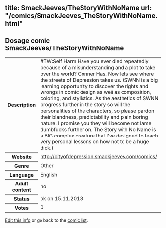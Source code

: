 title: SmackJeeves/TheStoryWithNoName
url: "/comics/SmackJeeves_TheStoryWithNoName.html"
---
Dosage comic SmackJeeves/TheStoryWithNoName
-----------------------------------------

<p id="msg"></p>
<script type="text/javascript">
if (window.location.search === '?edit_info_mail=sent_ok') {
  var elem = document.getElementById("msg");
  elem.innerHTML = 'Edited information sucessfully sent for review, which is usually done daily. Thanks!';
  elem.className = 'ok';
}
</script>
<table class="comicinfo">
<tr>
<th>Description</th><td>#TW:Self Harm Have you ever died repeatedly because of a misunderstanding and a plot to take over the world? Conner Has. Now lets see where the streets of Depression takes us. (SWNN is a big learning opportunity to discover the rights and wrongs in comic design as well as composition, coloring, and stylistics. As the aesthetics of SWNN progress further in the story so will the personalities of the characters, so please pardon their blandness, predictability and plain boring nature. I promise you they will become not lame dumbfucks further on. The Story with No Name is a BIG complex creature that I've designed to teach very personal lessons on how not to be a huge dick.)</td>
</tr>
<tr>
<th>Website</th><td><a href="http://cityofdepression.smackjeeves.com/comics/">http://cityofdepression.smackjeeves.com/comics/</a></td>
</tr>
<tr>
<th>Genre</th><td>Other</td>
</tr>
<tr>
<th>Language</th><td>English</td>
</tr>
<tr>
<th>Adult content</th><td>no</td>
</tr>
<tr>
<th>Status</th><td>ok on 15.11.2013</td>
</tr>
<tr>
<th>Votes</th><td>0</td>
</tr>
</table>

[Edit this info](SmackJeeves_TheStoryWithNoName_edit.html) or go back to the [comic list](../comic-index.html).
